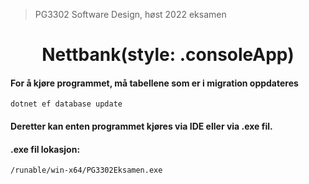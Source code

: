 > PG3302 Software Design, høst 2022 eksamen
<h1 align="center">
Nettbank(style: .consoleApp)
</h1>


#### For å kjøre programmet, må tabellene som er i migration oppdateres
```
dotnet ef database update
```
#### Deretter kan enten programmet kjøres via IDE eller via .exe fil.

#### .exe fil lokasjon:
````
/runable/win-x64/PG3302Eksamen.exe
